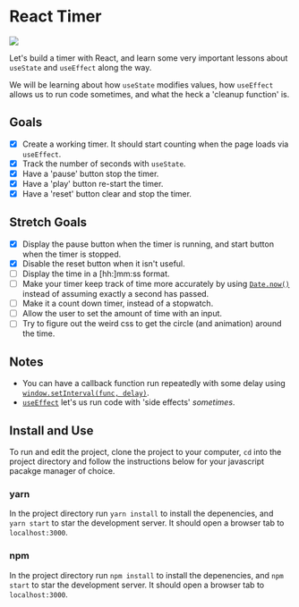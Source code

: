 # React Timer

<img src="https://i.imgur.com/C81a9kw.gif">

Let's build a timer with React, and learn some very important lessons about `useState` and `useEffect` along the way.

We will be learning about how `useState` modifies values, how `useEffect` allows us to run code sometimes, and what the heck a 'cleanup function' is.

## Goals

* [x] Create a working timer. It should start counting when the page loads via `useEffect`.
* [x] Track the number of seconds with `useState`.
* [x] Have a 'pause' button stop the timer.
* [x] Have a 'play' button re-start the timer.
* [x] Have a 'reset' button clear and stop the timer.

## Stretch Goals

* [x] Display the pause button when the timer is running, and start button when the timer is stopped.
* [x] Disable the reset button when it isn't useful.
* [ ] Display the time in a [hh:]mm:ss format.
* [ ] Make your timer keep track of time more accurately by using [`Date.now()`](https://developer.mozilla.org/en-US/docs/Web/JavaScript/Reference/Global_Objects/Date/now) instead of assuming exactly a second has passed.
* [ ] Make it a count down timer, instead of a stopwatch.
* [ ] Allow the user to set the amount of time with an input.
* [ ] Try to figure out the weird css to get the circle (and animation) around the time.

## Notes

* You can have a callback function run repeatedly with some delay using [`window.setInterval(func, delay)`](https://developer.mozilla.org/en-US/docs/Web/API/WindowOrWorkerGlobalScope/setInterval).
* [`useEffect`](https://reactjs.org/docs/hooks-reference.html#useeffect) let's us run code with 'side effects' _sometimes_.

## Install and Use

To run and edit the project, clone the project to your computer, `cd` into the project directory and follow the instructions below for your javascript pacakge manager of choice.

### yarn

In the project directory run `yarn install` to install the depenencies, and `yarn start` to star the development server. It should open a browser tab to `localhost:3000`.

### npm

In the project directory run `npm install` to install the depenencies, and `npm start` to star the development server. It should open a browser tab to `localhost:3000`.
